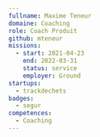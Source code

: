 ```yaml
---
fullname: Maxime Teneur
domaine: Coaching
role: Coach Produit
github: mteneur
missions:
  - start: 2021-04-23
    end: 2022-03-31
    status: service
    employer: Ground
startups:
  - trackdechets
badges:
  - segur
competences:
  - Coaching
---
```

